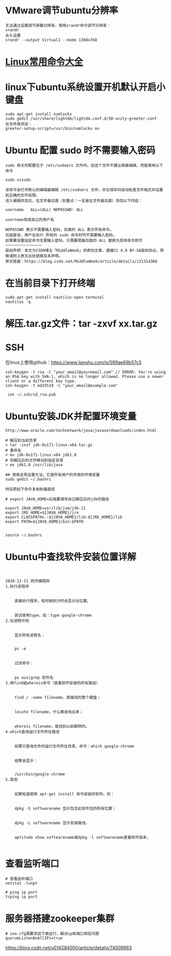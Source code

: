 # VMware调节ubuntu分辨率

    无法通过设置调节屏幕分辨率，使用xrandr命令调节分辨率：
    xrandr
    永久设置
    xrandr --output Virtual1 --mode 1360x768

# [Linux常用命令大全](Linux常用命令大全.txt)

# linux下ubuntu系统设置开机默认开启小键盘

    sudo apt-get install numlockx
    sudo gedit /usr/share/lightdm/lightdm.conf.d/50-unity-greeter.conf
    在文件尾添加：
    greeter-setup-script=/usr/bin/numlockx on

# Ubuntu 配置 sudo 时不需要输入密码

    sudo 相关的配置位于 /etc/sudoers 文件内。但这个文件不建议直接编辑，而是使用以下命令

    sudo visudo

    该命令会打开默认的编辑器编辑 /etc/sudoers 文件，并在保存时自动检查文件格式并设置到正确的文件权限。
    进入编辑状态后，在文件最后面（划重点：一定是在文件最后面）添加以下内容：

    username   ALL=(ALL) NOPASSWD: ALL
    
    username改成自己的用户名

    NOPASSWD 表示不需要输入密码，后面的 ALL 表示所有命令。
    也就是说，用户在执行 所有的 sudo 命令时均不需要输入密码。
    如果要设置指定命令无需输入密码，只需要把最后面的 ALL 替换为具体命令即可
    ————————————————
    版权声明：本文为CSDN博主「MiddleWeek」的原创文章，遵循CC 4.0 BY-SA版权协议，转载请附上原文出处链接及本声明。
    原文链接：https://blog.csdn.net/MiddleWeek/article/details/121314368

# 在当前目录下打开终端
    sudo apt-get install nautilus-open-terminal
    nautilus -q


#  解压.tar.gz文件：tar -zxvf   xx.tar.gz


# SSH

在linux上使用github：https://www.jianshu.com/p/599ae69b57c5
    
    ssh-keygen -t rsa -C "your_email@youremail.com" // ERROR: You're using an RSA key with SHA-1, which is no longer allowed. Please use a newer client or a different key type.
    ssh-keygen -t ed25519 -C "your_email@example.com"

     cat ~/.ssh/id_rsa.pub


# Ubuntu安装JDK并配置环境变量

```
http://www.oracle.com/technetwork/java/javase/downloads/index.html

# 解压到当前目录
> tar -zxvf jdk-8u171-linux-x64.tar.gz 
# 重命名
> mv jdk-8u171-linux-x64 jdk1.8
# 将解压后的文件移动到指定目录
> mv jdk1.8 /usr/lib/java

## 使用全局设置方法，它是所有用户的共用的环境变量
sudo gedit ~/.bashrc

然后把如下命令复制到最底部

# export JAVA_HOME=后面要填写自己解压后的jdk的路径

export JAVA_HOME=usr/lib/jvm/jdk-11
export JRE_HOME=${JAVA_HOME}/jre
export CLASSPATH=.:${JAVA_HOME}/lib:${JRE_HOME}/lib 
export PATH=${JAVA_HOME}/bin:$PATH


source ~/.bashrc

```

# Ubuntu中查找软件安装位置详解

```

 
2020-12-11 网页编程网
1.执行该程序


	直接执行程序，有时候执行时会显示出位置。


	尝试使用type，如：type google-chrome
2.在进程中找


	显示所有进程名：


	ps -e


	过滤命令：


	ps aux|grep 软件名
3.用find或whereis命令（查看软件安装的所有路径）


	find / -name filename，直接找的整个硬盘；


	locate filename，什么都会找出来；


	whereis filename，能找到以前删除的。
4.which查询运行文件所在路径


	如果只查询文件的运行文件所在目录，命令：which google-chrome


	结果会显示：


	/usr/bin/google-chrome
5.其他


	如果知道使用 apt-get install 命令安装的软件。则：


	dpkg -S softwarename 显示包含此软件包的所有位置；


	dpkg -L softwarename 显示安装路径。


	aptitude show softearename或dpkg -l softwarename查看软件版本。


```

# 查看监听端口

```
# 查看监听端口
netstat -lunpt

# ping ip port
tcping ip port

```

# 服务器搭建zookeeper集群

```
# zoo.cfg需要添加下面这行，解决ip和端口绑定问题
quorumListenOnAllIPs=true
```
https://blog.csdn.net/u014284000/article/details/74508963
